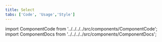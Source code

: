 ```yaml
---
title: Select
tabs: ['Code', 'Usage','Style']
---
```


import ComponentCode from '../../../../src/components/ComponentCode';
import ComponentDocs from '../../../../src/components/ComponentDocs';

<ComponentCode
    name="Select"
    component="select" 
    variation="select"
    experimental="true"
    hasReactVersion="true"
    haslightversion="true"
    hasReactversion="true"
    >
</ComponentCode>

<ComponentCode
    name="Select Invalid"
    component="select" 
    variation="select--invalid"
    experimental="true"
    hasReactVersion="true"
    haslightversion="true"
    >
</ComponentCode>

<ComponentCode
    name="Inline Select"
    component="select" 
    variation="select--inline"
    experimental="true"
    hasReactVersion="true"
    >
</ComponentCode>

<ComponentCode
    name="Inline Select Invalid"
    component="select" 
    variation="select--inline-invalid"
    experimental="true"
    hasReactVersion="true"
    >
</ComponentCode>
<ComponentDocs component="select" experimental="true"></ComponentDocs>
